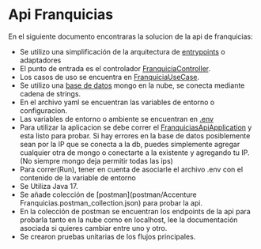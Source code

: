 # Api Franquicias
En el siguiente documento encontraras la solucion de la api de franquicias:

* Se utilizo una simplificación de la arquitectura de [entrypoints](https://medium.com/bancolombia-tech/clean-architecture-aislando-los-detalles-4f9530f35d7a) o adaptadores
* El punto de entrada es el controlador [FranquiciaController](src/main/java/com/accenture/franquicias_api/infraestructura/entrypoints/web/controller/FranquiciaController.java).
* Los casos de uso se encuentra en [FranquiciaUseCase](src/main/java/com/accenture/franquicias_api/domain/usecases/FranquiciaUseCase.java).
* Se utilizo una [base de datos](FranquiciaRepositoryAdapter) mongo en la nube, se conecta mediante cadena de strings.
* En el archivo yaml se encuentran las variables de entorno o configuracion.
* Las variables de entorno o ambiente se encuentran en [.env](src/main/resources/.env)
* Para utilizar la aplicacion se debe correr el [FranquiciasApiApplication](src/main/java/com/accenture/franquicias_api/FranquiciasApiApplication.java) y esta listo para probar. Si hay errores en la base de datos posiblemente sean por la IP que se conecta a la db, puedes simplemente agregar cualquier otra de mongo o conectarte a la existente y agregando tu IP. (No siempre mongo deja permitir todas las ips)
* Para correr(Run), tener en cuenta de asociarle el archivo .env con el contenido de la variable de entorno
* Se Utiliza Java 17.
* Se añade colección de [postman](postman/Accenture Franquicias.postman_collection.json) para probar la api.
* En la colección de postman se encuentran los endpoints de la api para probarla tanto en la nube como en localhost, lee la documentación asociada si quieres cambiar entre uno y otro.
* Se crearon pruebas unitarias de los flujos principales.
